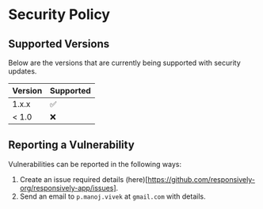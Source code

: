 # Security Policy

## Supported Versions

Below are the versions that are currently being supported with security updates.

| Version | Supported          |
| ------- | ------------------ |
| 1.x.x   | :white_check_mark: |
| < 1.0   | :x:                |

## Reporting a Vulnerability

Vulnerabilities can be reported in the following ways:
1. Create an issue required details (here)[https://github.com/responsively-org/responsively-app/issues].
2. Send an email to `p.manoj.vivek` at `gmail.com` with details.
